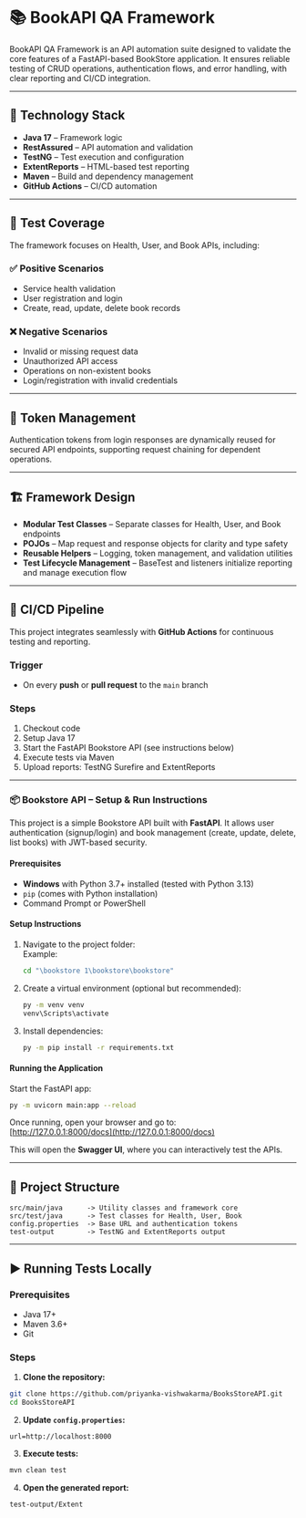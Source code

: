 # 📚 BookAPI QA Framework

BookAPI QA Framework is an API automation suite designed to validate the core features of a FastAPI-based BookStore application. It ensures reliable testing of CRUD operations, authentication flows, and error handling, with clear reporting and CI/CD integration.

---

## 🔧 Technology Stack

- **Java 17** – Framework logic  
- **RestAssured** – API automation and validation  
- **TestNG** – Test execution and configuration  
- **ExtentReports** – HTML-based test reporting  
- **Maven** – Build and dependency management  
- **GitHub Actions** – CI/CD automation  

---

## 📝 Test Coverage

The framework focuses on Health, User, and Book APIs, including:

### ✅ Positive Scenarios

- Service health validation  
- User registration and login  
- Create, read, update, delete book records  

### ❌ Negative Scenarios

- Invalid or missing request data  
- Unauthorized API access  
- Operations on non-existent books  
- Login/registration with invalid credentials  

---

## 🔗 Token Management

Authentication tokens from login responses are dynamically reused for secured API endpoints, supporting request chaining for dependent operations.

---

## 🏗 Framework Design

- **Modular Test Classes** – Separate classes for Health, User, and Book endpoints  
- **POJOs** – Map request and response objects for clarity and type safety  
- **Reusable Helpers** – Logging, token management, and validation utilities  
- **Test Lifecycle Management** – BaseTest and listeners initialize reporting and manage execution flow  

---

## 🔄 CI/CD Pipeline

This project integrates seamlessly with **GitHub Actions** for continuous testing and reporting.

### Trigger

- On every **push** or **pull request** to the `main` branch

### Steps

1. Checkout code  
2. Setup Java 17  
3. Start the FastAPI Bookstore API (see instructions below)  
4. Execute tests via Maven  
5. Upload reports: TestNG Surefire and ExtentReports  

---

### 📦 Bookstore API – Setup & Run Instructions

This project is a simple Bookstore API built with **FastAPI**. It allows user authentication (signup/login) and book management (create, update, delete, list books) with JWT-based security.

#### Prerequisites

- **Windows** with Python 3.7+ installed (tested with Python 3.13)  
- `pip` (comes with Python installation)  
- Command Prompt or PowerShell  

#### Setup Instructions

1. Navigate to the project folder:  
   Example:  
   ```bash
   cd "\bookstore 1\bookstore\bookstore"
   ```

2. Create a virtual environment (optional but recommended):  
   ```bash
   py -m venv venv
   venv\Scripts\activate
   ```

3. Install dependencies:  
   ```bash
   py -m pip install -r requirements.txt
   ```

#### Running the Application

Start the FastAPI app:
```bash
py -m uvicorn main:app --reload
```

Once running, open your browser and go to:  
[http://127.0.0.1:8000/docs](http://127.0.0.1:8000/docs)  

This will open the **Swagger UI**, where you can interactively test the APIs.

---

## 🧱 Project Structure

```
src/main/java      -> Utility classes and framework core  
src/test/java      -> Test classes for Health, User, Book  
config.properties  -> Base URL and authentication tokens  
test-output        -> TestNG and ExtentReports output  
```

---

## ▶️ Running Tests Locally

### Prerequisites

- Java 17+  
- Maven 3.6+  
- Git  

### Steps

1. **Clone the repository:**

```bash
git clone https://github.com/priyanka-vishwakarma/BooksStoreAPI.git
cd BooksStoreAPI
```

2. **Update `config.properties`:**

```properties
url=http://localhost:8000
```

3. **Execute tests:**

```bash
mvn clean test
```

4. **Open the generated report:**

```
test-output/Extent
